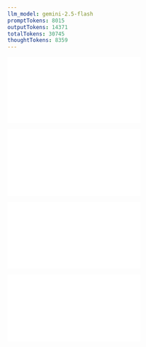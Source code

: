 ```yaml
---
llm_model: gemini-2.5-flash
promptTokens: 8015
outputTokens: 14371
totalTokens: 30745
thoughtTokens: 8359
---
```


![@](steps/prompt.3f65ff7d.md)

![@](steps/file.6fd52424.md)

![@](steps/response.6d76b65d.md)

![@](steps/response.6b8db14d.md)